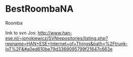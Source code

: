 # BestRoombaNA
Roomba

link to svn Jos: http://www.han-ese.nl/~jonokiewicz/SVNrepositories/listing.php?repname=HAN+ESE+Internet+of+Things&path=%2Ftrunk-IoT%2F&#a0ed610be79d3369095799f21647c663e